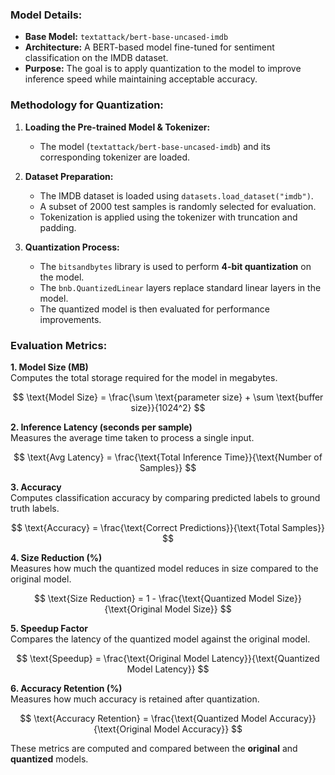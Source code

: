 ### **Model Details:**
- **Base Model:** `textattack/bert-base-uncased-imdb`
- **Architecture:** A BERT-based model fine-tuned for sentiment classification on the IMDB dataset.
- **Purpose:** The goal is to apply quantization to the model to improve inference speed while maintaining acceptable accuracy.

### **Methodology for Quantization:**

1. **Loading the Pre-trained Model & Tokenizer:**
   - The model (`textattack/bert-base-uncased-imdb`) and its corresponding tokenizer are loaded.

2. **Dataset Preparation:**
   - The IMDB dataset is loaded using `datasets.load_dataset("imdb")`.
   - A subset of 2000 test samples is randomly selected for evaluation.
   - Tokenization is applied using the tokenizer with truncation and padding.

3. **Quantization Process:**
   - The `bitsandbytes` library is used to perform **4-bit quantization** on the model.
   - The `bnb.QuantizedLinear` layers replace standard linear layers in the model.
   - The quantized model is then evaluated for performance improvements.

### **Evaluation Metrics:**

**1. Model Size (MB)**  
Computes the total storage required for the model in megabytes.

$$ \text{Model Size} = \frac{\sum \text{parameter size} + \sum \text{buffer size}}{1024^2} $$

**2. Inference Latency (seconds per sample)**  
Measures the average time taken to process a single input.

$$ \text{Avg Latency} = \frac{\text{Total Inference Time}}{\text{Number of Samples}} $$

**3. Accuracy**  
Computes classification accuracy by comparing predicted labels to ground truth labels.

$$ \text{Accuracy} = \frac{\text{Correct Predictions}}{\text{Total Samples}} $$

**4. Size Reduction (%)**  
Measures how much the quantized model reduces in size compared to the original model.

$$ \text{Size Reduction} = 1 - \frac{\text{Quantized Model Size}}{\text{Original Model Size}} $$

**5. Speedup Factor**  
Compares the latency of the quantized model against the original model.

$$ \text{Speedup} = \frac{\text{Original Model Latency}}{\text{Quantized Model Latency}} $$

**6. Accuracy Retention (%)**  
Measures how much accuracy is retained after quantization.

$$ \text{Accuracy Retention} = \frac{\text{Quantized Model Accuracy}}{\text{Original Model Accuracy}} $$

These metrics are computed and compared between the **original** and **quantized** models.
